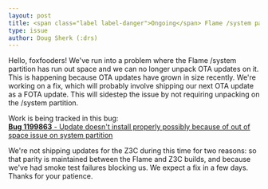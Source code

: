 ```yaml
---
layout: post
title: <span class="label label-danger">Ongoing</span> Flame /system partition OTA issues
type: issue
author: Doug Sherk (:drs)
---
```


Hello, foxfooders! We've run into a problem where the Flame /system partition
has run out space and we can no longer unpack OTA updates on it. This is
happening because OTA updates have grown in size recently. We're working on a
fix, which will probably involve shipping our next OTA update as a FOTA update.
This will sidestep the issue by not requiring unpacking on the /system
partition.

Work is being tracked in this bug:<br>
<a target="_blank" href="https://bugzilla.mozilla.org/show_bug.cgi?id=1199863"><strong>Bug 1199863</strong> - Update doesn't install properly possibly because of out of space issue on system partition</a>

We're not shipping updates for the Z3C during this time for two reasons: so that
parity is maintained between the Flame and Z3C builds, and because we've had
smoke test failures blocking us. We expect a fix in a few days. Thanks for your
patience.
